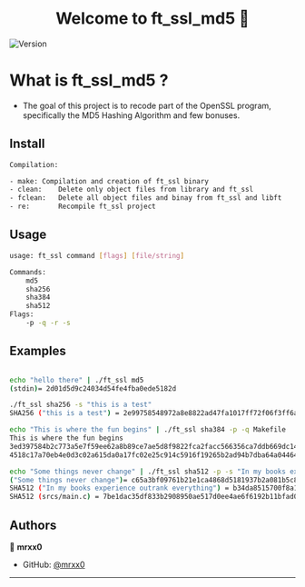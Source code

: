 <h1 align="center">Welcome to ft_ssl_md5 👋</h1>
<p>
  <img alt="Version" src="https://img.shields.io/badge/version-1.0-blue.svg?cacheSeconds=2592000" />
  </a>
</p>

<h1>What is ft_ssl_md5 ?</h1> 

<p>

* The goal of this project is to recode part of the OpenSSL program, specifically the MD5 Hashing Algorithm and few bonuses.

</p>


## Install

```sh
Compilation:

- make:	Compilation and creation of ft_ssl binary
- clean:	Delete only object files from library and ft_ssl
- fclean:	Delete all object files and binay from ft_ssl and libft
- re:		Recompile ft_ssl project

```

## Usage

```sh
usage: ft_ssl command [flags] [file/string]

Commands:
	md5
	sha256
	sha384
	sha512
Flags:
	-p -q -r -s
```
## Examples 

```sh

echo "hello there" | ./ft_ssl md5
(stdin)= 2d01d5d9c24034d54fe4fba0ede5182d

./ft_ssl sha256 -s "this is a test"
SHA256 ("this is a test") = 2e99758548972a8e8822ad47fa1017ff72f06f3ff6a016851f45c398732bc50c

echo "This is where the fun begins" | ./ft_ssl sha384 -p -q Makefile
This is where the fun begins
3ed397584b2c773a5e7f59ee62a8b89ce7ae5d8f9822fca2facc566356ca7ddb669dc14119fd8d097bb5f3f2b0e9f0be
4518c17a70eb4e0d3c02a615da0a17fc02e25c914c5916f19265b2ad94b7dba64a04464daed55646b85191a73285f86b

echo "Some things never change" | ./ft_ssl sha512 -p -s "In my books experience outrank everything" srcs/main.c
("Some things never change")= c65a3bf09761b21e1ca4868d5181937b2a081b5c86b6895f864fe04635d6f02c747ae0005732a94e26b4b1e1307346e3d0b9489e3ca60dc009e263bba5b7fbba
SHA512 ("In my books experience outrank everything") = b34da8515700f8a19a2a580e2c1581af13a63bf3d61f2c7747cebccb3a6c3277fedb33a74007dfcfe4ce4230a8d788e7fafa7902c80a691658b19a8297a76ac9
SHA512 (srcs/main.c) = 7be1dac35df833b2908950ae517d0ee4ae6f6192b11bfad09542fa190475e45d160f2a70828da42a19dc47b6941616ac4969e64ee1d744ed7f38f8b7394084e2
```

## Authors

👤 **mrxx0**

* GitHub: [@mrxx0](https://github.com/mrxx0)
***
